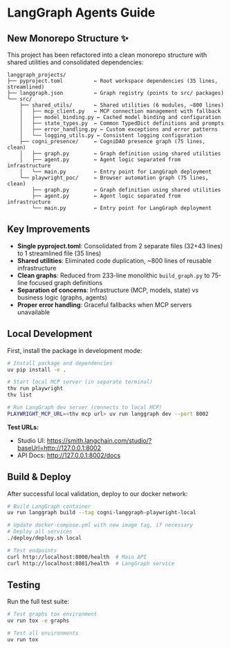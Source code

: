 # LangGraph Agents Guide

## New Monorepo Structure ✨

This project has been refactored into a clean monorepo structure with shared utilities and consolidated dependencies:

```
langgraph_projects/
├── pyproject.toml          ← Root workspace dependencies (35 lines, streamlined)
├── langgraph.json          ← Graph registry (points to src/ packages)
└── src/
    ├── shared_utils/       ← Shared utilities (6 modules, ~800 lines)
    │   ├── mcp_client.py   ← MCP connection management with fallback
    │   ├── model_binding.py ← Cached model binding and configuration
    │   ├── state_types.py  ← Common TypedDict definitions and prompts
    │   ├── error_handling.py ← Custom exceptions and error patterns
    │   └── logging_utils.py ← Consistent logging configuration
    ├── cogni_presence/     ← CogniDAO presence graph (75 lines, clean)
    │   ├── graph.py        ← Graph definition using shared utilities
    │   ├── agent.py        ← Agent logic separated from infrastructure
    │   └── main.py         ← Entry point for LangGraph deployment
    └── playwright_poc/     ← Browser automation graph (75 lines, clean)
        ├── graph.py        ← Graph definition using shared utilities
        ├── agent.py        ← Agent logic separated from infrastructure
        └── main.py         ← Entry point for LangGraph deployment
```

## Key Improvements

- **Single pyproject.toml**: Consolidated from 2 separate files (32+43 lines) to 1 streamlined file (35 lines)
- **Shared utilities**: Eliminated code duplication, ~800 lines of reusable infrastructure
- **Clean graphs**: Reduced from 233-line monolithic `build_graph.py` to 75-line focused graph definitions
- **Separation of concerns**: Infrastructure (MCP, models, state) vs business logic (graphs, agents)
- **Proper error handling**: Graceful fallbacks when MCP servers unavailable

## Local Development

First, install the package in development mode:
```bash
# Install package and dependencies
uv pip install -e .

# Start local MCP server (in separate terminal)
thv run playwright
thv list

# Run LangGraph dev server (connects to local MCP)
PLAYWRIGHT_MCP_URL=<thv mcp url> uv run langgraph dev --port 8002
```

**Test URLs:**
- Studio UI: https://smith.langchain.com/studio/?baseUrl=http://127.0.0.1:8002
- API Docs: http://127.0.0.1:8002/docs

## Build & Deploy

After successful local validation, deploy to our docker network:
```bash
# Build LangGraph container
uv run langgraph build --tag cogni-langgraph-playwright-local

# Update docker-compose.yml with new image tag, if necessary
# Deploy all services  
./deploy/deploy.sh local

# Test endpoints
curl http://localhost:8000/health  # Main API
curl http://localhost:8081/health  # LangGraph service
```

## Testing

Run the full test suite:
```bash
# Test graphs tox environment
uv run tox -e graphs

# Test all environments
uv run tox
```